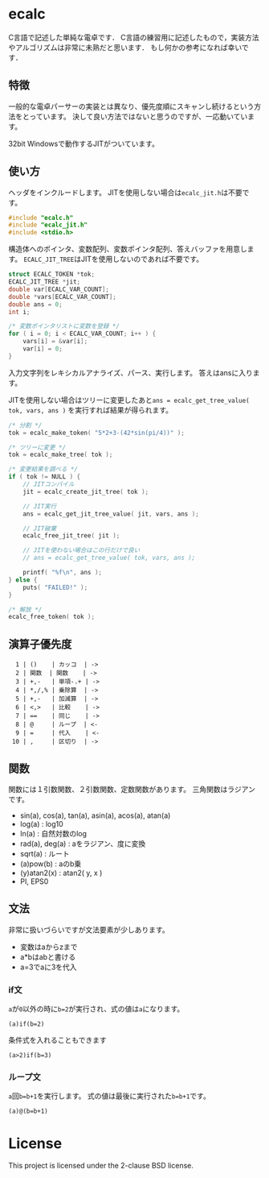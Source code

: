 ecalc
=====

C言語で記述した単純な電卓です．
C言語の練習用に記述したもので，実装方法やアルゴリズムは非常に未熟だと思います．
もし何かの参考になれば幸いです．

## 特徴
一般的な電卓パーサーの実装とは異なり、優先度順にスキャンし続けるという方法をとっています。
決して良い方法ではないと思うのですが、一応動いています。

32bit Windowsで動作するJITがついています。

## 使い方
ヘッダをインクルードします。
JITを使用しない場合は`ecalc_jit.h`は不要です。
```C
#include "ecalc.h"
#include "ecalc_jit.h"
#include <stdio.h>
```
構造体へのポインタ、変数配列、変数ポインタ配列、答えバッファを用意します。
`ECALC_JIT_TREE`はJITを使用しないのであれば不要です。
```C
struct ECALC_TOKEN *tok;
ECALC_JIT_TREE *jit;
double var[ECALC_VAR_COUNT];
double *vars[ECALC_VAR_COUNT];
double ans = 0;
int i;

/* 変数ポインタリストに変数を登録 */
for ( i = 0; i < ECALC_VAR_COUNT; i++ ) {
	vars[i] = &var[i];
	var[i] = 0;
}
```
入力文字列をレキシカルアナライズ、パース、実行します。
答えはansに入ります。

JITを使用しない場合はツリーに変更したあと`ans = ecalc_get_tree_value( tok, vars, ans )`
を実行すれば結果が得られます。
```C
/* 分割 */
tok = ecalc_make_token( "5*2+3-(42*sin(pi/4))" );

/* ツリーに変更 */
tok = ecalc_make_tree( tok );

/* 変更結果を調べる */
if ( tok != NULL ) {
	// JITコンパイル
	jit = ecalc_create_jit_tree( tok );

	// JIT実行
	ans = ecalc_get_jit_tree_value( jit, vars, ans );

	// JIT破棄
	ecalc_free_jit_tree( jit );

	// JITを使わない場合はこの行だけで良い
	// ans = ecalc_get_tree_value( tok, vars, ans );

	printf( "%f\n", ans );
} else {
	puts( "FAILED!" );
}

/* 解放 */
ecalc_free_token( tok );
```

## 演算子優先度
```
  1 | ()    | カッコ  | ->
  2 | 関数  | 関数    | ->
  3 | +,-   | 単項-.+ | ->
  4 | *,/,% | 乗除算  | ->
  5 | +,-   | 加減算  | ->
  6 | <,>   | 比較    | ->
  7 | ==    | 同じ    | ->
  8 | @     | ループ  | <-
  9 | =     | 代入    | <-
 10 | ,     | 区切り  | ->
```

## 関数
関数には１引数関数、２引数関数、定数関数があります。
三角関数はラジアンです。
* sin(a), cos(a), tan(a), asin(a), acos(a), atan(a)
* log(a) : log10
* ln(a) : 自然対数のlog
* rad(a), deg(a) : aをラジアン、度に変換
* sqrt(a) : ルート
* (a)pow(b) : aのb乗
* (y)atan2(x) : atan2( y, x )
* PI, EPS0

## 文法
非常に扱いづらいですが文法要素が少しあります。
* 変数はaからzまで
* a*bはabと書ける
* a=3でaに3を代入

### if文
`a`が`0`以外の時に`b=2`が実行され、式の値は`a`になります。
```
(a)if(b=2)
```
条件式を入れることもできます
```
(a>2)if(b=3)
```

### ループ文
`a`回`b=b+1`を実行します。
式の値は最後に実行された`b=b+1`です。
```
(a)@(b=b+1)
```

# License
This project is licensed under the 2-clause BSD license.
